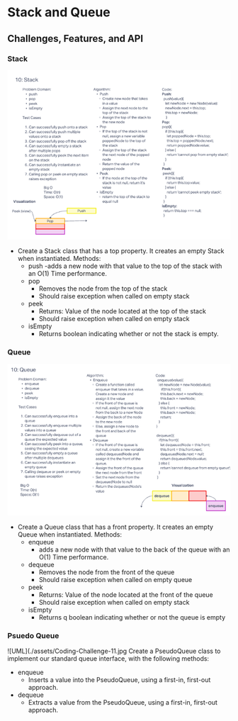 # Stack and Queue

## Challenges, Features, and API

### Stack

![UML](./assets/stack-whiteboard.png)

  - Create a Stack class that has a top property. It creates an empty Stack when instantiated.
  Methods:
    - push
        -adds a new node with that value to the top of the stack with an O(1) Time performance.
    - pop
      - Removes the node from the top of the stack
      - Should raise exception when called on empty stack
    - peek
      - Returns: Value of the node located at the top of the stack
      - Should raise exception when called on empty stack
    - isEmpty
      - Returns boolean indicating whether or not the stack is empty.

### Queue

![UML](./assets/queue-whiteboard.png)

  - Create a Queue class that has a front property. It creates an empty Queue when instantiated.
  Methods:
    - enqueue
      - adds a new node with that value to the back of the queue with an O(1) Time performance.
    - dequeue
      - Removes the node from the front of the queue
      - Should raise exception when called on empty queue
    - peek
      - Returns: Value of the node located at the front of the queue
      - Should raise exception when called on empty stack
    - isEmpty
      - Returns q boolean indicating whether or not the queue is empty

### Psuedo Queue

![UML](./assets/Coding-Challenge-11.jpg
Create a PseudoQueue class to implement our standard queue interface, with the following methods:
  - enqueue
    - Inserts a value into the PseudoQueue, using a first-in, first-out approach.
  - dequeue
    - Extracts a value from the PseudoQueue, using a first-in, first-out approach.
